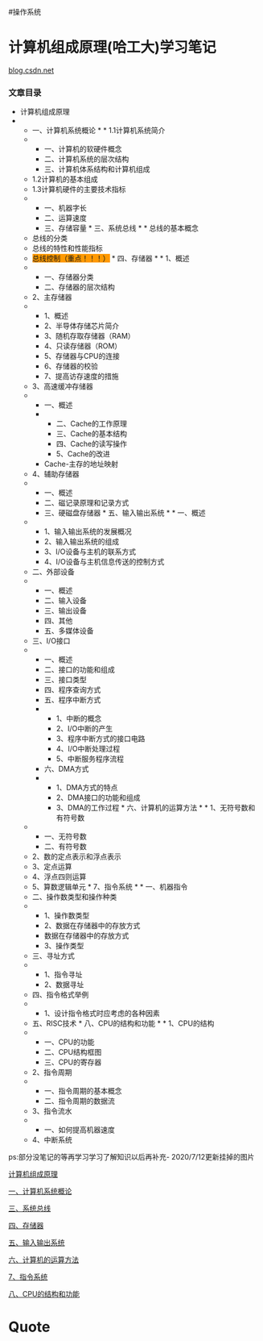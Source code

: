 
#操作系统

# 计算机组成原理(哈工大)学习笔记

[blog.csdn.net](https://blog.csdn.net/qq_31214779/article/details/107196488)

### 文章目录

*   计算机组成原理
*    *   一、计算机系统概论
    *   *   1.1计算机系统简介
        *   *   一、计算机的软硬件概念
            *   二、计算机系统的层次结构
            *   三、计算机体系结构和计算机组成
        *   1.2计算机的基本组成
        *   1.3计算机硬件的主要技术指标
        *   *   一、机器字长
            *   二、运算速度
            *   三、存储容量
    *   三、系统总线
    *   *   总线的基本概念
        *   总线的分类
        *   总线的特性和性能指标
        *  <span style="background:#ff9900"> 总线控制（重点！！！）</span>
    *   四、存储器
    *   *   1、概述
        *   *   一、存储器分类
            *   二、存储器的层次结构
        *   2、主存储器
        *   *   1、概述
            *   2、半导体存储芯片简介
            *   3、随机存取存储器（RAM）
            *   4、只读存储器（ROM）
            *   5、存储器与CPU的连接
            *   6、存储器的校验
            *   7、提高访存速度的措施
        *   3、高速缓冲存储器
        *   *   一、概述
            *   *   二、Cache的工作原理
                *   三、Cache的基本结构
                *   四、Cache的读写操作
                *   5、Cache的改进
            *   Cache-主存的地址映射
        *   4、辅助存储器
        *   *   一、概述
            *   二、磁记录原理和记录方式
            *   三、硬磁盘存储器
    *   五、输入输出系统
    *   *   一、概述
        *   *   1、输入输出系统的发展概况
            *   2、输入输出系统的组成
            *   3、I/O设备与主机的联系方式
            *   4、I/O设备与主机信息传送的控制方式
        *   二、外部设备
        *   *   一、概述
            *   二、输入设备
            *   三、输出设备
            *   四、其他
            *   五、多媒体设备
        *   三、I/O接口
        *   *   一、概述
            *   二、接口的功能和组成
            *   三、接口类型
            *   四、程序查询方式
            *   五、程序中断方式
            *   *   1、中断的概念
                *   2、I/O中断的产生
                *   3、程序中断方式的接口电路
                *   4、I/O中断处理过程
                *   5、中断服务程序流程
            *   六、DMA方式
            *   *   1、DMA方式的特点
                *   2、DMA接口的功能和组成
                *   3、DMA的工作过程
    *   六、计算机的运算方法
    *   *   1、无符号数和有符号数
        *   *   一、无符号数
            *   二、有符号数
        *   2、数的定点表示和浮点表示
        *   3、定点运算
        *   4、浮点四则运算
        *   5、算数逻辑单元
    *   7、指令系统
    *   *   一、机器指令
        *   二、操作数类型和操作种类
        *   *   1、操作数类型
            *   2、数据在存储器中的存放方式
            *   数据在存储器中的存放方式
            *   3、操作类型
        *   三、寻址方式
        *   *   1、指令寻址
            *   2、数据寻址
        *   四、指令格式举例
        *   *   1、设计指令格式时应考虑的各种因素
        *   五、RISC技术
    *   八、CPU的结构和功能
    *   *   1、CPU的结构
        *   *   一、CPU的功能
            *   二、CPU结构框图
            *   三、CPU的寄存器
        *   2、指令周期
        *   *   一、指令周期的基本概念
            *   二、指令周期的数据流
        *   3、指令流水
        *   *   一、如何提高机器速度
        *   4、中断系统

ps:部分没笔记的等再学习学习了解知识以后再补充-
2020/7/12更新挂掉的图片

[计算机组成原理](计算机组成原理.md)

[一、计算机系统概论](一、计算机系统概论.md)

[三、系统总线](三、系统总线.md)

[四、存储器](四、存储器.md)

[五、输入输出系统](五、输入输出系统.md)

[六、计算机的运算方法](六、计算机的运算方法.md)

[7、指令系统](7、指令系统.md)

[八、CPU的结构和功能](八、CPU的结构和功能.md)





# Quote
